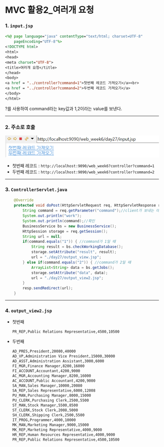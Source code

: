# MVC 활용2_여러개 요청

### 1. `input.jsp`

```jsp
<%@ page language="java" contentType="text/html; charset=UTF-8"
    pageEncoding="UTF-8"%>
<!DOCTYPE html>
<html>
<head>
<meta charset="UTF-8">
<title>여러개 요청</title>
</head>
<body>
<a href = "../controller?command=1">첫번째 레코드 가져오기</a><br>
<a href = "../controller?command=2">두번째 레코드 가져오기</a>
</body>
</html>
```

?를 사용하여 command라는 key값과 1,2이라는 value를 보낸다. 



---

### 2. 주소로 호출

![mvc2_input](../img/mvc2_input.png)

- 첫번째 레코드 : `http://localhost:9090/web_week6?controller?command=1`
- 두번째 레코드 : `http://localhost:9090/web_week6?controller?command=2`



---

### 3. `ControllerServlet.java`

```java
	@Override
	protected void doPost(HttpServletRequest req, HttpServletResponse resp) throws ServletException, IOException {
		String command = req.getParameter("command");//client가 보내는 데이터를 키값(이름)을 통해서 가져온다.
		System.out.println("work");			
		System.out.println(command);//확인
		BusinessService bs = new BusinessService();
		HttpSession storage = req.getSession();
		String url = null;
		if(command.equals("1")) { //command가 1일 때
			String result = bs.checkWorkingDatabase();
			storage.setAttribute("result", result);
			url = "./day27/output_view.jsp";	
		} else if(command.equals("2")) { //command가 2일 때
			ArrayList<String> data = bs.getJobs();
			storage.setAttribute("data", data);
			url = "./day27/output_view2.jsp";
		}
		resp.sendRedirect(url);
	}
```



---

### 4. `output_view2.jsp`

- 첫번째

  ```
  PR_REP,Public Relations Representative,4500,10500 
  ```

- 두번째

  ```
  AD_PRES,President,20080,40000
  AD_VP,Administration Vice President,15000,30000
  AD_ASST,Administration Assistant,3000,6000
  FI_MGR,Finance Manager,8200,16000
  FI_ACCOUNT,Accountant,4200,9000
  AC_MGR,Accounting Manager,8200,16000
  AC_ACCOUNT,Public Accountant,4200,9000
  SA_MAN,Sales Manager,10000,20080
  SA_REP,Sales Representative,6000,12008
  PU_MAN,Purchasing Manager,8000,15000
  PU_CLERK,Purchasing Clerk,2500,5500
  ST_MAN,Stock Manager,5500,8500
  ST_CLERK,Stock Clerk,2008,5000
  SH_CLERK,Shipping Clerk,2500,5500
  IT_PROG,Programmer,4000,10000
  MK_MAN,Marketing Manager,9000,15000
  MK_REP,Marketing Representative,4000,9000
  HR_REP,Human Resources Representative,4000,9000
  PR_REP,Public Relations Representative,4500,10500
  ```

  